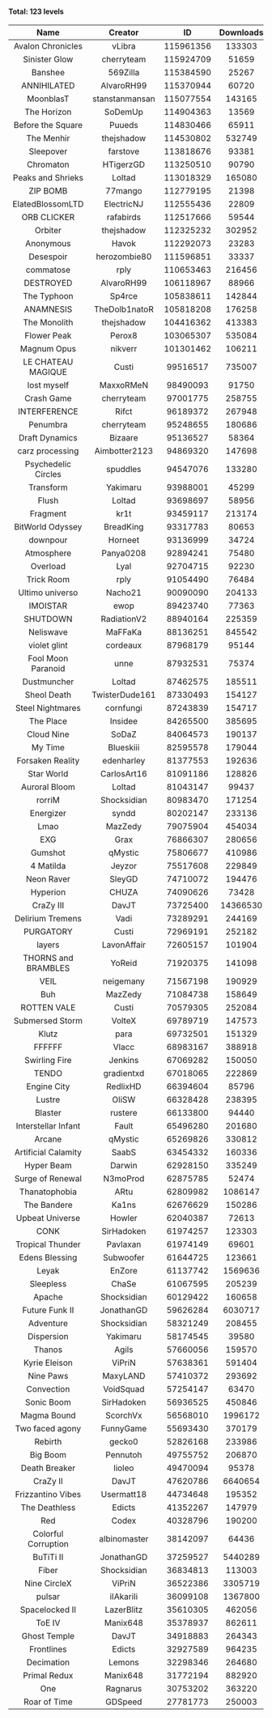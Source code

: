 #### Total: 123 levels

| Name | Creator | ID | Downloads | Likes |
|:---:|:---:|:---:|:---:|:---:|
| Avalon Chronicles | vLibra | 115961356 | 133303 | 3744
| Sinister Glow | cherryteam | 115924709 | 51659 | 1877
| Banshee | 569Zilla | 115384590 | 25267 | 986
| ANNIHILATED | AlvaroRH99 | 115370944 | 60720 | 1811
| MoonblasT | stanstanmansan | 115077554 | 143165 | 4634
| The Horizon  | SoDemUp | 114904363 | 13569 | 494
| Before the Square | Puueds | 114830466 | 65911 | 2146
| The Menhir | thejshadow | 114530802 | 532749 | 17107
| Sleepover | farstove | 113818676 | 93381 | 4196
| Chromaton | HTigerzGD | 113250510 | 90790 | 3266
| Peaks and Shrieks | Loltad | 113018329 | 165080 | 6149
| ZIP BOMB | 77mango | 112779195 | 21398 | 777
| ElatedBlossomLTD | ElectricNJ | 112555436 | 22809 | 781
| ORB CLICKER | rafabirds | 112517666 | 59544 | 2657
| Orbiter | thejshadow | 112325232 | 302952 | 8780
| Anonymous | Havok | 112292073 | 23283 | 884
| Desespoir | herozombie80 | 111596851 | 33337 | 2033
| commatose | rply | 110653463 | 216456 | 11107
| DESTROYED | AlvaroRH99 | 106118967 | 88966 | 2800
| The Typhoon | Sp4rce | 105838611 | 142844 | 5613
| ANAMNESIS | TheDolb1natoR | 105818208 | 176258 | 9239
| The Monolith | thejshadow | 104416362 | 413383 | 9476
| Flower Peak | Perox8 | 103065307 | 535084 | 15934
| Magnum Opus | nikverr | 101301462 | 106211 | 3256
| LE CHATEAU MAGIQUE | Custi | 99516517 | 735007 | 23487
| lost myself | MaxxoRMeN | 98490093 | 91750 | 5064
| Crash Game | cherryteam | 97001775 | 258755 | 13146
| INTERFERENCE | Rifct | 96189372 | 267948 | 9883
| Penumbra | cherryteam | 95248655 | 180686 | 9701
| Draft Dynamics | Bizaare | 95136527 | 58364 | 3307
| carz processing | Aimbotter2123 | 94869320 | 147698 | 4233
| Psychedelic Circles | spuddles | 94547076 | 133280 | 5533
| Transform | Yakimaru | 93988001 | 45299 | 1973
| Flush | Loltad | 93698697 | 58956 | 2757
| Fragment | kr1t | 93459117 | 213174 | 6774
| BitWorld Odyssey | BreadKing | 93317783 | 80653 | 4830
| downpour | Horneet | 93136999 | 34724 | 1968
| Atmosphere | Panya0208 | 92894241 | 75480 | 4968
| Overload | Lyal | 92704715 | 92230 | 5092
| Trick Room | rply | 91054490 | 76484 | 3434
| Ultimo universo | Nacho21 | 90090090 | 204133 | 12024
| IMOISTAR | ewop | 89423740 | 77363 | 3845
| SHUTDOWN | RadiationV2 | 88940164 | 225359 | 8642
| Neliswave | MaFFaKa | 88136251 | 845542 | 37794
| violet glint | cordeaux | 87968179 | 95144 | 3944
| Fool Moon Paranoid | unne | 87932531 | 75374 | 3495
| Dustmuncher | Loltad | 87462575 | 185511 | 7222
| Sheol Death | TwisterDude161 | 87330493 | 154127 | 5720
| Steel Nightmares | cornfungi | 87243839 | 154717 | 6308
| The  Place | Insidee | 84265500 | 385695 | 10458
| Cloud Nine | SoDaZ | 84064573 | 190137 | 7031
| My Time | Blueskiii | 82595578 | 179044 | 10625
| Forsaken Reality | edenharley | 81377553 | 192636 | 8463
| Star World | CarlosArt16 | 81091186 | 128826 | 6939
| Auroral Bloom | Loltad | 81043147 | 99437 | 5730
| rorriM | Shocksidian | 80983470 | 171254 | 7620
| Energizer | syndd | 80202147 | 233136 | 12862
| Lmao | MazZedy | 79075904 | 454034 | 24142
| EXG | Grax | 76866307 | 280656 | 14198
| Gumshot | qMystic | 75806677 | 410986 | 22005
| 4 Matilda | Jeyzor | 75517608 | 229849 | 10597
| Neon Raver | SleyGD | 74710072 | 194476 | 7901
| Hyperion | CHUZA | 74090626 | 73428 | 3982
| CraZy III | DavJT | 73725400 | 14366530 | 742130
| Delirium Tremens | Vadi | 73289291 | 244169 | 12506
| PURGATORY | Custi | 72969191 | 252182 | 11850
| layers | LavonAffair | 72605157 | 101904 | 4779
| THORNS and BRAMBLES | YoReid | 71920375 | 141098 | 7451
| VEIL | neigemany | 71567198 | 190929 | 8933
| Buh | MazZedy | 71084738 | 158649 | 9458
| ROTTEN VALE | Custi | 70579305 | 252084 | 11276
| Submersed Storm |  VolteX | 69789719 | 147573 | 7130
| Klutz | para | 69732501 | 151329 | 7315
| FFFFFF | Vlacc | 68983167 | 388918 | 17011
| Swirling Fire | Jenkins | 67069282 | 150050 | 7433
| TENDO | gradientxd | 67018065 | 222869 | 14368
| Engine City | RedlixHD | 66394604 | 85796 | 5318
| Lustre | OliSW | 66328428 | 238395 | 6962
| Blaster | rustere | 66133800 | 94440 | 3820
| Interstellar Infant | Fault | 65496280 | 201680 | 14477
| Arcane | qMystic | 65269826 | 330812 | 24903
| Artificial Calamity | SaabS | 63454332 | 160336 | 5072
| Hyper Beam | Darwin | 62928150 | 335249 | 9900
| Surge of Renewal | N3moProd | 62875785 | 52474 | 3277
| Thanatophobia | ARtu | 62809982 | 1086147 | 62793
| The Bandere | Ka1ns | 62676629 | 150286 | 5270
| Upbeat Universe | Howler | 62040387 | 72613 | 4048
| CONK | SirHadoken | 61974257 | 123303 | 5043
| Tropical Thunder | Pavlaxan | 61974149 | 69601 | 4039
| Edens Blessing | Subwoofer | 61644725 | 123661 | 6791
| Leyak | EnZore | 61137742 | 1569636 | 90045
| Sleepless | ChaSe | 61067595 | 205239 | 11940
| Apache | Shocksidian | 60129422 | 160658 | 7656
| Future Funk II | JonathanGD | 59626284 | 6030717 | 290929
| Adventure | Shocksidian | 58321249 | 208455 | 7370
| Dispersion | Yakimaru | 58174545 | 39580 | 2142
| Thanos | Agils | 57660056 | 159570 | 10000
| Kyrie Eleison | ViPriN | 57638361 | 591404 | 25317
| Nine Paws | MaxyLAND | 57410372 | 293692 | 17367
| Convection | VoidSquad | 57254147 | 63470 | 3039
| Sonic Boom | SirHadoken | 56936525 | 450846 | 13876
| Magma Bound | ScorchVx | 56568010 | 1996172 | 127795
| Two faced agony | FunnyGame | 55693430 | 370179 | 17592
| Rebirth | gecko0 | 52826168 | 233986 | 15277
| Big Boom | Pennutoh | 49755752 | 206870 | 12891
| Death Breaker | lioleo | 49470094 | 95378 | 4299
| CraZy II | DavJT | 47620786 | 6640654 | 313416
| Frizzantino Vibes | Usermatt18 | 44734648 | 195352 | 13266
| The Deathless | Edicts | 41352267 | 147979 | 10091
| Red | Codex | 40328796 | 190200 | 11989
| Colorful Corruption | albinomaster | 38142097 | 64436 | 2691
| BuTiTi II | JonathanGD | 37259527 | 5440289 | 282417
| Fiber | Shocksidian | 36834813 | 113003 | 9153
| Nine CircleX | ViPriN | 36522386 | 3305719 | 135602
| pulsar | iIAkariIi | 36099108 | 1367800 | 156944
| Spacelocked II | LazerBlitz | 35610305 | 462056 | 31630
| ToE IV  | Manix648 | 35378937 | 862611 | 50358
| Ghost Temple | DavJT | 34918883 | 264343 | 16253
| Frontlines | Edicts | 32927589 | 964235 | 58142
| Decimation | Lemons | 32298346 | 264680 | 20302
| Primal Redux | Manix648 | 31772194 | 882920 | 61767
| One | Ragnarus | 30753202 | 363220 | 24505
| Roar of Time | GDSpeed | 27781773 | 250003 | 18753
